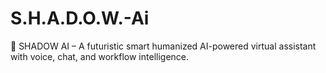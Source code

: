 # S.H.A.D.O.W.-Ai
🚀 SHADOW AI – A futuristic smart humanized AI-powered virtual assistant with voice, chat, and workflow intelligence.
